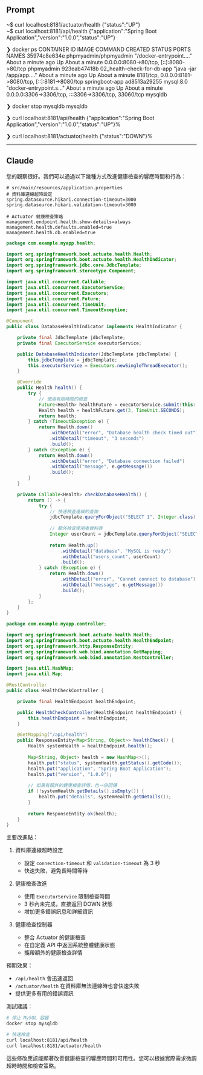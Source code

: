 ## Prompt


~$ curl localhost:8181/actuator/health
{"status":"UP"}                                                                                                                               
~$ curl localhost:8181/api/health
{"application":"Spring Boot Application","version":"1.0.0","status":"UP"}

❯ docker ps
CONTAINER ID   IMAGE                        COMMAND                  CREATED              STATUS              PORTS                                                   NAMES
35974c8e634e   phpmyadmin/phpmyadmin        "/docker-entrypoint.…"   About a minute ago   Up About a minute   0.0.0.0:8080->80/tcp, [::]:8080->80/tcp                 phpmyadmin
923eab47418b   02_health-check-for-db-app   "java -jar /app/app.…"   About a minute ago   Up About a minute   8181/tcp, 0.0.0.0:8181->8080/tcp, [::]:8181->8080/tcp   springboot-app
ad8513a29255   mysql:8.0                    "docker-entrypoint.s…"   About a minute ago   Up About a minute   0.0.0.0:3306->3306/tcp, :::3306->3306/tcp, 33060/tcp    mysqldb

❯ docker stop mysqldb
mysqldb

❯ curl localhost:8181/api/health
{"application":"Spring Boot Application","version":"1.0.0","status":"UP"}%                                                                       

❯ curl localhost:8181/actuator/health
{"status":"DOWN"}%                                                                                                                               



---

## Claude

您的觀察很好。我們可以通過以下幾種方式改進健康檢查的響應時間和行為：

```properties
# src/main/resources/application.properties
# 資料庫連線超時設定
spring.datasource.hikari.connection-timeout=3000
spring.datasource.hikari.validation-timeout=3000

# Actuator 健康檢查策略
management.endpoint.health.show-details=always
management.health.defaults.enabled=true
management.health.db.enabled=true

```

```java
package com.example.myapp.health;

import org.springframework.boot.actuate.health.Health;
import org.springframework.boot.actuate.health.HealthIndicator;
import org.springframework.jdbc.core.JdbcTemplate;
import org.springframework.stereotype.Component;

import java.util.concurrent.Callable;
import java.util.concurrent.ExecutorService;
import java.util.concurrent.Executors;
import java.util.concurrent.Future;
import java.util.concurrent.TimeUnit;
import java.util.concurrent.TimeoutException;

@Component
public class DatabaseHealthIndicator implements HealthIndicator {

    private final JdbcTemplate jdbcTemplate;
    private final ExecutorService executorService;

    public DatabaseHealthIndicator(JdbcTemplate jdbcTemplate) {
        this.jdbcTemplate = jdbcTemplate;
        this.executorService = Executors.newSingleThreadExecutor();
    }

    @Override
    public Health health() {
        try {
            // 使用有限時間的檢查
            Future<Health> healthFuture = executorService.submit(this::checkDatabaseHealth);
            Health health = healthFuture.get(3, TimeUnit.SECONDS);
            return health;
        } catch (TimeoutException e) {
            return Health.down()
                .withDetail("error", "Database health check timed out")
                .withDetail("timeout", "3 seconds")
                .build();
        } catch (Exception e) {
            return Health.down()
                .withDetail("error", "Database connection failed")
                .withDetail("message", e.getMessage())
                .build();
        }
    }

    private Callable<Health> checkDatabaseHealth() {
        return () -> {
            try {
                // 快速檢查連線的查詢
                jdbcTemplate.queryForObject("SELECT 1", Integer.class);
                
                // 額外檢查使用者資料表
                Integer userCount = jdbcTemplate.queryForObject("SELECT COUNT(*) FROM users", Integer.class);
                
                return Health.up()
                    .withDetail("database", "MySQL is ready")
                    .withDetail("users_count", userCount)
                    .build();
            } catch (Exception e) {
                return Health.down()
                    .withDetail("error", "Cannot connect to database")
                    .withDetail("message", e.getMessage())
                    .build();
            }
        };
    }
}

```

```java
package com.example.myapp.controller;

import org.springframework.boot.actuate.health.Health;
import org.springframework.boot.actuate.health.HealthEndpoint;
import org.springframework.http.ResponseEntity;
import org.springframework.web.bind.annotation.GetMapping;
import org.springframework.web.bind.annotation.RestController;

import java.util.HashMap;
import java.util.Map;

@RestController
public class HealthCheckController {

    private final HealthEndpoint healthEndpoint;

    public HealthCheckController(HealthEndpoint healthEndpoint) {
        this.healthEndpoint = healthEndpoint;
    }

    @GetMapping("/api/health")
    public ResponseEntity<Map<String, Object>> healthCheck() {
        Health systemHealth = healthEndpoint.health();
        
        Map<String, Object> health = new HashMap<>();
        health.put("status", systemHealth.getStatus().getCode());
        health.put("application", "Spring Boot Application");
        health.put("version", "1.0.0");
        
        // 如果有額外的健康檢查詳情，也一併回傳
        if (!systemHealth.getDetails().isEmpty()) {
            health.put("details", systemHealth.getDetails());
        }
        
        return ResponseEntity.ok(health);
    }
}

```

主要改進點：

1. 資料庫連線超時設定
   - 設定 `connection-timeout` 和 `validation-timeout` 為 3 秒
   - 快速失敗，避免長時間等待

2. 健康檢查改進
   - 使用 `ExecutorService` 限制檢查時間
   - 3 秒內未完成，直接返回 DOWN 狀態
   - 增加更多錯誤訊息和詳細資訊

3. 健康檢查控制器
   - 整合 Actuator 的健康檢查
   - 在自定義 API 中返回系統整體健康狀態
   - 攜帶額外的健康檢查詳情

預期效果：
- `/api/health` 會迅速返回
- `/actuator/health` 在資料庫無法連線時也會快速失敗
- 提供更多有用的錯誤資訊

測試建議：
```bash
# 停止 MySQL 容器
docker stop mysqldb

# 快速檢查
curl localhost:8181/api/health
curl localhost:8181/actuator/health
```

這些修改應該能顯著改善健康檢查的響應時間和可用性。您可以根據實際需求微調超時時間和檢查策略。

